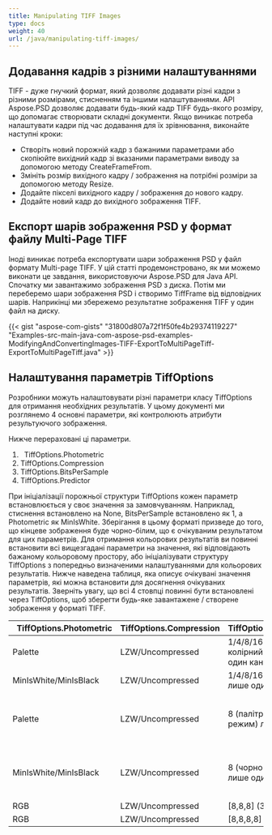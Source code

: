```yaml
---
title: Manipulating TIFF Images
type: docs
weight: 40
url: /java/manipulating-tiff-images/
---
```


## **Додавання кадрів з різними налаштуваннями**
TIFF - дуже гнучкий формат, який дозволяє додавати різні кадри з різними розмірами, стисненням та іншими налаштуваннями. API Aspose.PSD дозволяє додавати будь-який кадр TIFF будь-якого розміру, що допомагає створювати складні документи. Якщо виникає потреба налаштувати кадри під час додавання для їх зрівнювання, виконайте наступні кроки:

- Створіть новий порожній кадр з бажаними параметрами або скопіюйте вихідний кадр зі вказаними параметрами виводу за допомогою методу CreateFrameFrom.
- Змініть розмір вихідного кадру / зображення на потрібні розміри за допомогою методу Resize.
- Додайте пікселі вихідного кадру / зображення до нового кадру.
- Додайте новий кадр до вихідного зображення TIFF.

## **Експорт шарів зображення PSD у формат файлу Multi-Page TIFF**
Іноді виникає потреба експортувати шари зображення PSD у файл формату Multi-page TIFF. У цій статті продемонстровано, як ми можемо виконати це завдання, використовуючи Aspose.PSD для Java API. Спочатку ми завантажимо зображення PSD з диска. Потім ми переберемо шари зображення PSD і створимо TiffFrame від відповідних шарів. Наприкінці ми збережемо результатне зображення TIFF у один файл на диску.

{{< gist "aspose-com-gists" "31800d807a72f1f50fe4b29374119227" "Examples-src-main-java-com-aspose-psd-examples-ModifyingAndConvertingImages-TIFF-ExportToMultiPageTiff-ExportToMultiPageTiff.java" >}}

## **Налаштування параметрів TiffOptions**


Розробники можуть налаштовувати різні параметри класу TiffOptions для отримання необхідних результатів. У цьому документі ми розглянемо 4 основні параметри, які контролюють атрибути результуючого зображення.

Нижче перераховані ці параметри.

1. ` `TiffOptions.Photometric
1. TiffOptions.Compression
1. TiffOptions.BitsPerSample
1. TiffOptions.Predictor

При ініціалізації порожньої структури TiffOptions кожен параметр встановлюється ​​у своє значення за замовчуванням. Наприклад, стиснення встановлено на None, BitsPerSample встановлено як 1, а Photometric як MinIsWhite. Зберігання в цьому форматі призведе до того, що кінцеве зображення буде чорно-білим, що є очікуваним результатом для цих параметрів. Для отримання кольорових результатів ви повинні встановити всі вищезгадані параметри на значення, які відповідають бажаному кольоровому простору, або ініціалізувати структуру TiffOptions з попередньо визначеними налаштуваннями для кольорових результатів. Нижче наведена таблиця, яка описує очікувані значення параметрів, які можна встановити для досягнення очікуваних результатів. Зверніть увагу, що всі 4 стовпці повинні бути встановлені через TiffOptions, щоб зберегти будь-яке завантажене / створене зображення у форматі TIFF.

|` `**TiffOptions.Photometric**|**TiffOptions.Compression**|**TiffOptions.BitsPerSample**|**TiffOptions.Predictor**|
| :- | :- | :- | :- |
|Palette|LZW/Uncompressed|1/4/8/16 (палітра, колірний режим) лише один канал|None|
|MinIsWhite/MinIsBlack|LZW/Uncompressed|1/4/8/16 (відтінки сірого) лише один канал|None|
|Palette|LZW/Uncompressed|8 (палітра, колірний режим) лише один канал|Horizontal (досягається більше стиснення для LZW однакових шаблонів)|
|MinIsWhite/MinIsBlack|LZW/Uncompressed|8 (чорно-білий режим) лише один канал|Horizontal (досягається більше стиснення для LZW однакових шаблонів)|
|RGB|LZW/Uncompressed|[8,8,8] (3 RGB канали)|None/Horizontal|
|RGB|LZW/Uncompressed|[8,8,8,8] (3 RGB канали
